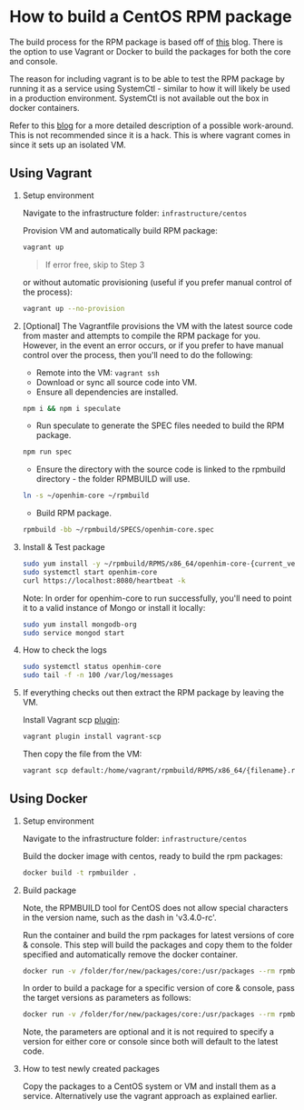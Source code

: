 How to build a CentOS RPM package
==========================================

The build process for the RPM package is based off of [this](https://github.com/bbc/speculate/wiki/Packaging-a-Node.js-project-as-an-RPM-for-CentOS-7) blog. There is the option to use Vagrant or Docker to build the packages for both the core and console.

The reason for including vagrant is to be able to test the RPM package by running it as a service using SystemCtl - similar to how it will likely be used in a production environment. SystemCtl is not available out the box in docker containers.

Refer to this [blog](https://developers.redhat.com/blog/2014/05/05/running-systemd-within-docker-container/) for a more detailed description of a possible work-around. This is not recommended since it is a hack. This is where vagrant comes in since it sets up an isolated VM.

Using Vagrant
---------------------

1. Setup environment

    Navigate to the infrastructure folder: `infrastructure/centos`

    Provision VM and automatically build RPM package:

    ```bash
    vagrant up
    ```

    > If error free, skip to Step 3

    or without automatic provisioning (useful if you prefer manual control of the process):

    ```bash
    vagrant up --no-provision
    ```

1. [Optional] The Vagrantfile provisions the VM with the latest source code from master and attempts to compile the RPM package for you. However, in the event an error occurs, or if you prefer to have manual control over the process, then you'll need to do the following:

    * Remote into the VM: `vagrant ssh`
    * Download or sync all source code into VM.
    * Ensure all dependencies are installed.
    ```bash
    npm i && npm i speculate
    ```
    * Run speculate to generate the SPEC files needed to build the RPM package.
    ```bash
    npm run spec
    ```
    * Ensure the directory with the source code is linked to the rpmbuild directory - the folder RPMBUILD will use.
    ```bash
    ln -s ~/openhim-core ~/rpmbuild
    ```
    * Build RPM package.
    ```bash
    rpmbuild -bb ~/rpmbuild/SPECS/openhim-core.spec
    ```

1. Install & Test package

    ```bash
    sudo yum install -y ~/rpmbuild/RPMS/x86_64/openhim-core-{current_version}.x86_64.rpm
    sudo systemctl start openhim-core
    curl https://localhost:8080/heartbeat -k
    ```

    Note: In order for openhim-core to run successfully, you'll need to point it to a valid instance of Mongo or install it locally:

    ```bash
    sudo yum install mongodb-org
    sudo service mongod start
    ```

1. How to check the logs

    ```bash
    sudo systemctl status openhim-core
    sudo tail -f -n 100 /var/log/messages
    ```

1. If everything checks out then extract the RPM package by leaving the VM.

    Install Vagrant scp [plugin](https://github.com/invernizzi/vagrant-scp):
    ```bash
    vagrant plugin install vagrant-scp
    ```

    Then copy the file from the VM:

    ```bash
    vagrant scp default:/home/vagrant/rpmbuild/RPMS/x86_64/{filename}.rpm .
    ```

Using Docker
---------------

1. Setup environment

    Navigate to the infrastructure folder: `infrastructure/centos`

    Build the docker image with centos, ready to build the rpm packages:

    ```bash
    docker build -t rpmbuilder .
    ```

1. Build package

    Note, the RPMBUILD tool for CentOS does not allow special characters in the version name, such as the dash in 'v3.4.0-rc'.

    Run the container and build the rpm packages for latest versions of core & console. This step will build the packages and copy them to the folder specified and automatically remove the docker container.

    ```bash
    docker run -v /folder/for/new/packages/core:/usr/packages --rm rpmbuilder
    ```

    In order to build a package for a specific version of core & console, pass the target versions as parameters as follows:

    ```bash
    docker run -v /folder/for/new/packages/core:/usr/packages --rm rpmbuilder --core-version=v3.4.0 --console-version=v1.11.1
    ```

    Note, the parameters are optional and it is not required to specify a version for either core or console since both will default to the latest code.

1. How to test newly created packages

    Copy the packages to a CentOS system or VM and install them as a service. Alternatively use the vagrant approach as explained earlier.
